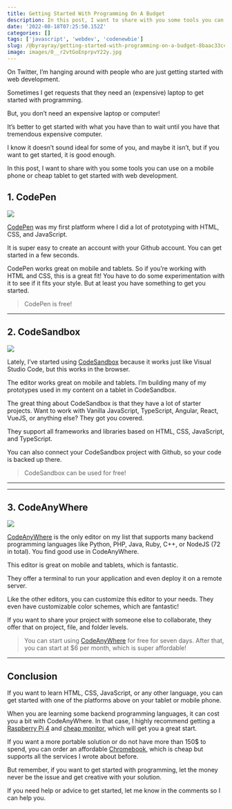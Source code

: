 ```yaml
---
title: Getting Started With Programming On A Budget
description: In this post, I want to share with you some tools you can use on a mobile phone or cheap tablet to get started with programming web development.
date: '2022-08-18T07:25:50.152Z'
categories: []
tags: ['javascript', 'webdev', 'codenewbie']
slug: /@byrayray/getting-started-with-programming-on-a-budget-8baac33ccc19
image: images/0__r2vtGoEnprpvY22y.jpg
---
```


On Twitter, I’m hanging around with people who are just getting started with web development.

Sometimes I get requests that they need an (expensive) laptop to get started with programming.

But, you don’t need an expensive laptop or computer!

It’s better to get started with what you have than to wait until you have that tremendous expensive computer.

I know it doesn’t sound ideal for some of you, and maybe it isn’t, but if you want to get started, it is good enough.

In this post, I want to share with you some tools you can use on a mobile phone or cheap tablet to get started with web development.

## 1. CodePen

![](/images/1__4mbESV__hHuDNHue2HKQ3Gw.png)

[CodePen](https://codepen.io/) was my first platform where I did a lot of prototyping with HTML, CSS, and JavaScript.

It is super easy to create an account with your Github account. You can get started in a few seconds.

CodePen works great on mobile and tablets. So if you’re working with HTML and CSS, this is a great fit! You have to do some experimentation with it to see if it fits your style. But at least you have something to get you started.

> CodePen is free!

---

## 2. CodeSandbox

![](/images/1__DdnHUw7dTj7pIoQG3lqa0w.png)

Lately, I’ve started using [CodeSandbox](https://codesandbox.io/) because it works just like Visual Studio Code, but this works in the browser.

The editor works great on mobile and tablets. I’m building many of my prototypes used in my content on a tablet in CodeSandbox.

The great thing about CodeSandbox is that they have a lot of starter projects. Want to work with Vanilla JavaScript, TypeScript, Angular, React, VueJS, or anything else? They got you covered.

They support all frameworks and libraries based on HTML, CSS, JavaScript, and TypeScript.

You can also connect your CodeSandbox project with Github, so your code is backed up there.

> CodeSandbox can be used for free!

---

<ContentAd topics="developer|javascript|webdevelopment|programming"></ContentAd>

---

## 3. CodeAnyWhere

![](/images/0__DWcwvXnfj7LKKygC.gif)

[CodeAnyWhere](https://codeanywhere.com/?ref=raymonschouwenaar) is the only editor on my list that supports many backend programming languages like Python, PHP, Java, Ruby, C++, or NodeJS (72 in total). You find good use in CodeAnyWhere.

This editor is great on mobile and tablets, which is fantastic.

They offer a terminal to run your application and even deploy it on a remote server.

Like the other editors, you can customize this editor to your needs. They even have customizable color schemes, which are fantastic!

If you want to share your project with someone else to collaborate, they offer that on project, file, and folder levels.

> You can start using [CodeAnyWhere](https://codeanywhere.com/?ref=raymonschouwenaar) for free for seven days. After that, you can start at $6 per month, which is super affordable!

---

## Conclusion

If you want to learn HTML, CSS, JavaScript, or any other language, you can get started with one of the platforms above on your tablet or mobile phone.

When you are learning some backend programming languages, it can cost you a bit with CodeAnyWhere. In that case, I highly recommend getting a [Raspberry Pi 4](https://amzn.to/3dBUljg) and [cheap monitor](https://amzn.to/3AsApIw), which will get you a great start.

If you want a more portable solution or do not have more than 150$ to spend, you can order an affordable [Chromebook](https://amzn.to/3c1dAlG), which is cheap but supports all the services I wrote about before.

But remember, if you want to get started with programming, let the money never be the issue and get creative with your solution.

If you need help or advice to get started, let me know in the comments so I can help you.
